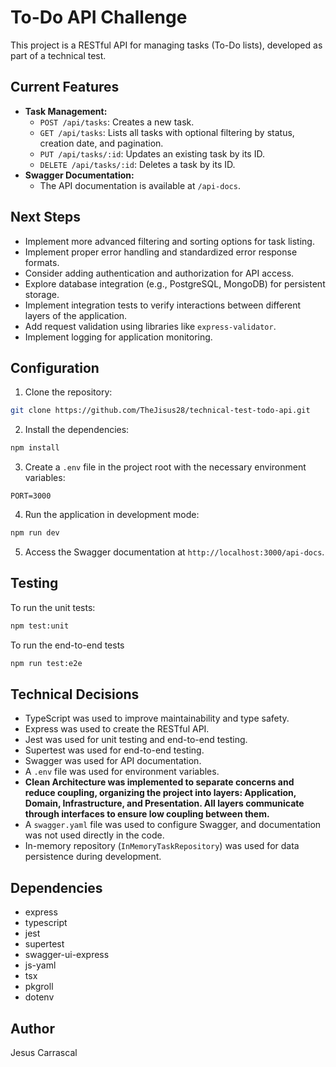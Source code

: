 # To-Do API Challenge

This project is a RESTful API for managing tasks (To-Do lists), developed as part of a technical test.

## Current Features

- **Task Management:**
  - `POST /api/tasks`: Creates a new task.
  - `GET /api/tasks`: Lists all tasks with optional filtering by status, creation date, and pagination.
  - `PUT /api/tasks/:id`: Updates an existing task by its ID.
  - `DELETE /api/tasks/:id`: Deletes a task by its ID.
- **Swagger Documentation:**
  - The API documentation is available at `/api-docs`.

## Next Steps

- Implement more advanced filtering and sorting options for task listing.
- Implement proper error handling and standardized error response formats.
- Consider adding authentication and authorization for API access.
- Explore database integration (e.g., PostgreSQL, MongoDB) for persistent storage.
- Implement integration tests to verify interactions between different layers of the application.
- Add request validation using libraries like `express-validator`.
- Implement logging for application monitoring.

## Configuration

1. Clone the repository:

```bash
git clone https://github.com/TheJisus28/technical-test-todo-api.git
```

2. Install the dependencies:

```bash
npm install
```

3. Create a `.env` file in the project root with the necessary environment variables:

```
PORT=3000
```

4. Run the application in development mode:

```bash
npm run dev
```

5. Access the Swagger documentation at `http://localhost:3000/api-docs`.

## Testing

To run the unit tests:

```bash
npm test:unit
```

To run the end-to-end tests

```bash
npm run test:e2e
```

## Technical Decisions

- TypeScript was used to improve maintainability and type safety.
- Express was used to create the RESTful API.
- Jest was used for unit testing and end-to-end testing.
- Supertest was used for end-to-end testing.
- Swagger was used for API documentation.
- A `.env` file was used for environment variables.
- **Clean Architecture was implemented to separate concerns and reduce coupling, organizing the project into layers: Application, Domain, Infrastructure, and Presentation. All layers communicate through interfaces to ensure low coupling between them.**
- A `swagger.yaml` file was used to configure Swagger, and documentation was not used directly in the code.
- In-memory repository (`InMemoryTaskRepository`) was used for data persistence during development.

## Dependencies

- express
- typescript
- jest
- supertest
- swagger-ui-express
- js-yaml
- tsx
- pkgroll
- dotenv

## Author

Jesus Carrascal

